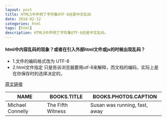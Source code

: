 ```yaml
---
layout: post
title: HTML5中声明了字符集UTF-8还是中文乱码
date: 2018-02-12
categories: html
tags: [html]
description: HTML5中声明了字符集UTF-8还是中文乱码。
---
```


#### html中内容乱码的现象？或者在引入外部html文件或js的时候出现乱码？

- 1.文件的编码格式改为 UTF-8
- 2.html文件指定<meta charste="utf-8"> 只是告诉浏览器要用utf-8来解释，而文档的编码，实际上是在你保存时的选择决定的。


[原文链接](https://jingyan.baidu.com/article/a3f121e4dba85afc9052bb33.html) 

 
NAME              | BOOKS.TITLE       | BOOKS.PHOTOS.CAPTION
------------------|-------------------|----------------------------------
Michael Connelly  | The Fifth Witness | Susan was running, fast, away
